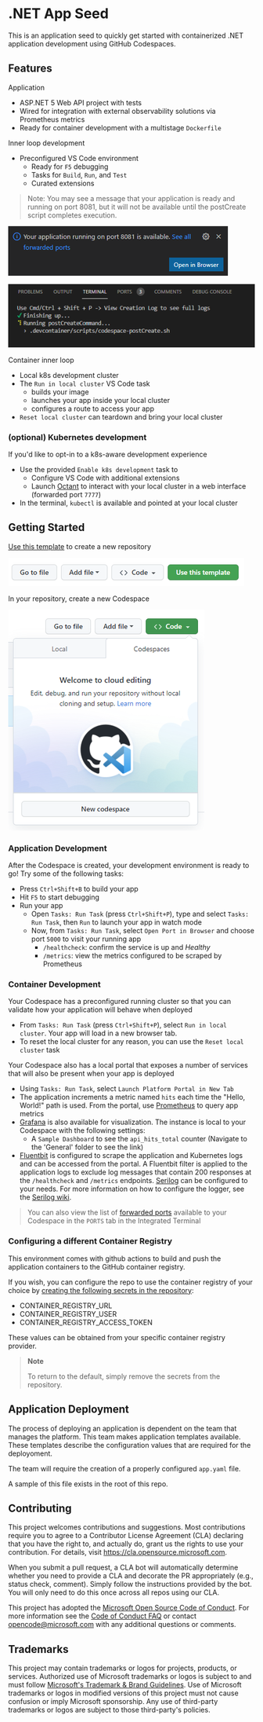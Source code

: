 # .NET App Seed

This is an application seed to quickly get started with containerized .NET application development using GitHub Codespaces.

## Features

Application

- ASP.NET 5 Web API project with tests
- Wired for integration with external observability solutions via Prometheus metrics
- Ready for container development with a multistage `Dockerfile`

Inner loop development

- Preconfigured VS Code environment
  - Ready for `F5` debugging
  - Tasks for `Build`, `Run`, and `Test`
  - Curated extensions

> Note: You may see a message that your application is ready and running on port 8081, but it will not be available until the postCreate script completes execution.

![Running...](docs/running.png)

![Post Create](docs/post-create.png)

Container inner loop

- Local k8s development cluster
- The `Run in local cluster` VS Code task
  - builds your image
  - launches your app inside your local cluster
  - configures a route to access your app
- `Reset local cluster` can teardown and bring your local cluster

### (optional) Kubernetes development

If you'd like to opt-in to a k8s-aware development experience

- Use the provided `Enable k8s development` task to
  - Configure VS Code with additional extensions
  - Launch [Octant](https://github.com/vmware-tanzu/octant) to interact with your local cluster in a web interface (forwarded port `7777`)
- In the terminal, `kubectl` is available and pointed at your local cluster

## Getting Started

[Use this template](https://github.com/microsoft/dotnet-api-template/generate) to create a new repository

![Use this template](docs/use-this-template.png)

In your repository, create a new Codespace

![New codespace](docs/new-codespace.png)

### Application Development

After the Codespace is created, your development environment is ready to go! Try some of the following tasks:

- Press `Ctrl+Shift+B` to build your app
- Hit `F5` to start debugging
- Run your app
  - Open `Tasks: Run Task` (press `Ctrl+Shift+P`), type and select `Tasks: Run Task`, then `Run` to launch your app in watch mode
  - Now, from `Tasks: Run Task`, select `Open Port in Browser` and choose port `5000` to visit your running app
    - `/healthcheck`: confirm the service is up and *Healthy*
    - `/metrics`: view the metrics configured to be scraped by Prometheus

### Container Development

Your Codespace has a preconfigured running cluster so that you can validate how your application will behave when deployed

- From `Tasks: Run Task` (press `Ctrl+Shift+P`), select `Run in local cluster`. Your app will load in a new browser tab.
- To reset the local cluster for any reason, you can use the `Reset local cluster` task

Your Codespace also has a local portal that exposes a number of services that will also be present when your app is deployed

- Using `Tasks: Run Task`, select `Launch Platform Portal in New Tab`
- The application increments a metric named `hits` each time the "Hello, World!" path is used. From the portal, use [Prometheus](https://prometheus.io/) to query app metrics
- [Grafana](https://grafana.com/) is also available for visualization. The instance is local to your Codespace with the following settings:
  - A `Sample Dashboard` to see the `api_hits_total` counter (Navigate to the 'General' folder to see the link)
- [Fluentbit](https://fluentbit.io/) is configured to scrape the application and Kubernetes logs and can be accessed from the portal. A Fluentbit filter is applied to the application logs to exclude log messages that contain 200 responses at the `/healthcheck` and `/metrics` endpoints. [Serilog](https://serilog.net/) can be configured to your needs. For more information on how to configure the logger, see the [Serilog wiki](https://github.com/serilog/serilog/wiki/Configuration-Basics).

> You can also view the list of [forwarded ports](https://docs.github.com/en/codespaces/developing-in-codespaces/forwarding-ports-in-your-codespace) available to your Codespace in the `PORTS` tab in the Integrated Terminal

### Configuring a different Container Registry

This environment comes with github actions to build and push the application containers to the GitHub container registry.

If you wish, you can configure the repo to use the container registry of your choice by [creating the following secrets in the repository](https://docs.github.com/en/actions/reference/encrypted-secrets#creating-encrypted-secrets-for-a-repository):

- CONTAINER_REGISTRY_URL
- CONTAINER_REGISTRY_USER
- CONTAINER_REGISTRY_ACCESS_TOKEN

These values can be obtained from your specific container registry provider.

> **Note**
>
> To return to the default, simply remove the secrets from the repository.

## Application Deployment

The process of deploying an application is dependent on the team that manages the platform. This team makes application templates available. These templates describe the
configuration values that are required for the deployoment.

The team will require the creation of a properly configured ```app.yaml``` file.

A sample of this file exists in the root of this repo.

## Contributing

This project welcomes contributions and suggestions.  Most contributions require you to agree to a
Contributor License Agreement (CLA) declaring that you have the right to, and actually do, grant us
the rights to use your contribution. For details, visit https://cla.opensource.microsoft.com.

When you submit a pull request, a CLA bot will automatically determine whether you need to provide
a CLA and decorate the PR appropriately (e.g., status check, comment). Simply follow the instructions
provided by the bot. You will only need to do this once across all repos using our CLA.

This project has adopted the [Microsoft Open Source Code of Conduct](https://opensource.microsoft.com/codeofconduct/).
For more information see the [Code of Conduct FAQ](https://opensource.microsoft.com/codeofconduct/faq/) or
contact [opencode@microsoft.com](mailto:opencode@microsoft.com) with any additional questions or comments.

## Trademarks

This project may contain trademarks or logos for projects, products, or services. Authorized use of Microsoft
trademarks or logos is subject to and must follow
[Microsoft's Trademark & Brand Guidelines](https://www.microsoft.com/en-us/legal/intellectualproperty/trademarks/usage/general).
Use of Microsoft trademarks or logos in modified versions of this project must not cause confusion or imply Microsoft sponsorship.
Any use of third-party trademarks or logos are subject to those third-party's policies.
